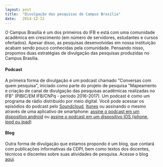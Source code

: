 ```yaml
---
layout: post
title:  "Divulgação das pesquisas do Campus Brasília"
date:   2014-12-12
---
```


<p class="intro">O Campus Brasília é um dos primeiros do IFB e está com uma comunidade acadêmica em crescimento (em número de servidores, estudantes e cursos ofertados). Apesar disso, as pesquisas desenvolvidas em nossa instituição acabam sendo pouco conhecidas pela comunidade. Pensando nisso, propomos duas estratégias de divulgação das pesquisas produzidas no Campus Brasília.</p>

#### Podcast

A primeira forma de divulgação é um podcast chamado "Conversas com quem pesquisa", iniciado como parte do projeto de pesquisa "Mapeamento e criação de canal de divulgação das pesquisas acadêmicas realizadas no IFB" (PIBIC/EM IFB/CNPq - período 2016-2017). Um podcast é como um programa de rádio distribuído por meio digital. Você pode acessar os episódios do podcast pelo <a href="https://soundcloud.com/conversas-com-quem-pesquisa" target="_blank">Soundcloud</a>, <a href="https://itunes.apple.com/us/podcast/conversas-com-quem-pesquisa/id1165510459?mt=2" target="_blank">Itunes</a> ou assinando o mesmo através de uma aplicativo de smartphone: <a href="http://subscribeonandroid.com/www.marcosramon.net/conversas-com-quem-pesquisa?format=rss" title="Android" target="_blank">assine o podcast em um dispositivo android</a> ou <a href="https://itunes.apple.com/us/podcast/conversas-com-quem-pesquisa/id1165510459?mt=2" target="_blank">assine o podcast em um dispositivo IOS (iphone, ipod ou ipad)</a>

#### Blog

Outra forma de divulgação que estamos propondo é um blog, que contará com publicações informativas da CDPI, bem como textos dos docentes, técnicos e discentes sobre suas atividades de pesquisa. Acesse o blog <a href="https://medium.com/cdpi-campus-bras%C3%ADlia-ifb" target="_blank">aqui</a>.

